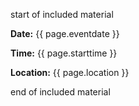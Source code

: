 start of included material

**Date:**  {{ page.eventdate }}

**Time:**  {{ page.starttime }}

**Location:**  {{ page.location }}

end of included material
